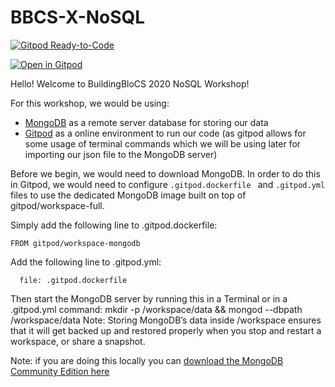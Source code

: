 # BBCS-X-NoSQL

[![Gitpod Ready-to-Code](https://img.shields.io/badge/Gitpod-ready--to--code-blue?logo=gitpod)](https://gitpod.io/#https://github.com/<username>/BBCS-X-NoSQL)


[![Open in Gitpod](https://gitpod.io/button/open-in-gitpod.svg)](https://gitpod.io/#https://github.com/joelleoqiyi/BBCS-X-NoSQL)


Hello! Welcome to BuildingBloCS 2020 NoSQL Workshop!

For this workshop, we would be using:
- [MongoDB](https://www.mongodb.com) as a remote server database for storing our data
- [Gitpod](https://www.gitpod.io) as a online environment to run our code (as gitpod allows for some usage of terminal commands which we will be using later for importing our json file to the MongoDB server)

Before we begin, we would need to download MongoDB. In order to do this in Gitpod, we would need to configure  `.gitpod.dockerfile ` and `.gitpod.yml` files to use the dedicated MongoDB image built on top of gitpod/workspace-full.

Simply add the following line to .gitpod.dockerfile:

```FROM gitpod/workspace-mongodb```

Add the following line to .gitpod.yml:

```image:
  file: .gitpod.dockerfile
```
  
Then start the MongoDB server by running this in a Terminal or in a .gitpod.yml command:
mkdir -p /workspace/data && mongod --dbpath /workspace/data
Note: Storing MongoDB’s data inside /workspace ensures that it will get backed up and restored properly when you stop and restart a workspace, or share a snapshot.

Note: if you are doing this locally you can [download the MongoDB Community Edition here](https://docs.mongodb.com/manual/administration/install-community/)
